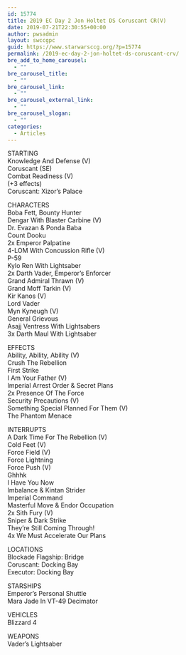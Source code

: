 ```yaml
---
id: 15774
title: 2019 EC Day 2 Jon Holtet DS Coruscant CR(V)
date: 2019-07-21T22:30:55+00:00
author: pwsadmin
layout: swccgpc
guid: https://www.starwarsccg.org/?p=15774
permalink: /2019-ec-day-2-jon-holtet-ds-coruscant-crv/
bre_add_to_home_carousel:
  - ""
bre_carousel_title:
  - ""
bre_carousel_link:
  - ""
bre_carousel_external_link:
  - ""
bre_carousel_slogan:
  - ""
categories:
  - Articles
---
```

STARTING  
Knowledge And Defense (V)  
Coruscant (SE)  
Combat Readiness (V)  
(+3 effects)  
Coruscant: Xizor&#8217;s Palace

CHARACTERS  
Boba Fett, Bounty Hunter  
Dengar With Blaster Carbine (V)  
Dr. Evazan & Ponda Baba  
Count Dooku  
2x Emperor Palpatine  
4-LOM With Concussion Rifle (V)  
P-59  
Kylo Ren With Lightsaber  
2x Darth Vader, Emperor&#8217;s Enforcer  
Grand Admiral Thrawn (V)  
Grand Moff Tarkin (V)  
Kir Kanos (V)  
Lord Vader  
Myn Kyneugh (V)  
General Grievous  
Asajj Ventress With Lightsabers  
3x Darth Maul With Lightsaber

EFFECTS  
Ability, Ability, Ability (V)  
Crush The Rebellion  
First Strike  
I Am Your Father (V)  
Imperial Arrest Order & Secret Plans  
2x Presence Of The Force  
Security Precautions (V)  
Something Special Planned For Them (V)  
The Phantom Menace

INTERRUPTS  
A Dark Time For The Rebellion (V)  
Cold Feet (V)  
Force Field (V)  
Force Lightning  
Force Push (V)  
Ghhhk  
I Have You Now  
Imbalance & Kintan Strider  
Imperial Command  
Masterful Move & Endor Occupation  
2x Sith Fury (V)  
Sniper & Dark Strike  
They&#8217;re Still Coming Through!  
4x We Must Accelerate Our Plans

LOCATIONS  
Blockade Flagship: Bridge  
Coruscant: Docking Bay  
Executor: Docking Bay

STARSHIPS  
Emperor&#8217;s Personal Shuttle  
Mara Jade In VT-49 Decimator

VEHICLES  
Blizzard 4

WEAPONS  
Vader&#8217;s Lightsaber